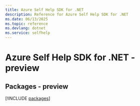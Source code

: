```yaml
---
title: Azure Self Help SDK for .NET
description: Reference for Azure Self Help SDK for .NET
ms.date: 06/13/2025
ms.topic: reference
ms.devlang: dotnet
ms.service: selfhelp
---
```

# Azure Self Help SDK for .NET - preview
## Packages - preview
[!INCLUDE [packages](self-help-index.md)]